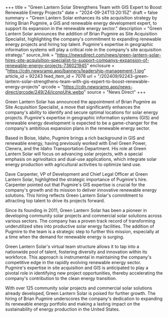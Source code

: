 +++
title = "Green Lantern Solar Strengthens Team with GIS Expert to Boost Renewable Energy Projects"
date = "2024-09-24T13:20:15Z"
draft = false
summary = "Green Lantern Solar enhances its site acquisition strategy by hiring Brian Pugmire, a GIS and renewable energy development expert, to support its expansion in the renewable energy sector."
description = "Green Lantern Solar announces the addition of Brian Pugmire as Site Acquisition Specialist, highlighting the company's commitment to expanding renewable energy projects and hiring top talent. Pugmire's expertise in geographic information systems will play a critical role in the company's site acquisition strategy."
source_link = "https://newsdirect.com/news/green-lantern-solar-hires-site-acquisition-specialist-to-support-companys-expansion-of-renewable-energy-projects-736021945"
enclosure = "https://cdn.newsramp.app/banners/leadership-management-1.jpg"
article_id = 92243
feed_item_id = 7078
url = "/202409/92243-green-lantern-solar-strengthens-team-with-gis-expert-to-boost-renewable-energy-projects"
qrcode = "https://cdn.newsramp.app/news-direct/qrcode/249/24/iconpUhk.webp"
source = "News Direct"
+++

<p>Green Lantern Solar has announced the appointment of Brian Pugmire as Site Acquisition Specialist, a move that significantly enhances the company's ability to identify and secure optimal locations for solar energy projects. Pugmire's expertise in geographic information systems (GIS) and renewable energy development is expected to be a game-changer for the company's ambitious expansion plans in the renewable energy sector.</p><p>Based in Boise, Idaho, Pugmire brings a rich background in GIS and renewable energy, having previously worked with Enel Green Power, Clenera, and the Idaho Transportation Department. His role at Green Lantern Solar will focus on advancing solar projects, with a special emphasis on agrivoltaics and dual-use applications, which integrate solar energy production with agricultural activities to optimize land use.</p><p>Dave Carpenter, VP of Development and Chief Legal Officer at Green Lantern Solar, highlighted the strategic importance of Pugmire's hire. Carpenter pointed out that Pugmire's GIS expertise is crucial for the company's growth and its mission to deliver innovative renewable energy solutions. This hiring reflects Green Lantern Solar's commitment to attracting top talent to drive its projects forward.</p><p>Since its founding in 2011, Green Lantern Solar has been a pioneer in developing community solar projects and commercial solar solutions across various sectors. The company has a proven track record of transforming underutilized sites into productive solar energy facilities. The addition of Pugmire to the team is a strategic step to further this mission, especially at a time when the demand for renewable energy is surging.</p><p>Green Lantern Solar's virtual team structure allows it to tap into a nationwide pool of talent, fostering diversity and innovation within its workforce. This approach is instrumental in maintaining the company's competitive edge in the rapidly evolving renewable energy sector. Pugmire's expertise in site acquisition and GIS is anticipated to play a pivotal role in identifying new project opportunities, thereby accelerating the company's contribution to the clean energy transition.</p><p>With over 125 community solar projects and commercial solar solutions already developed, Green Lantern Solar is poised for further growth. The hiring of Brian Pugmire underscores the company's dedication to expanding its renewable energy portfolio and making a lasting impact on the sustainability of energy production in the United States.</p>